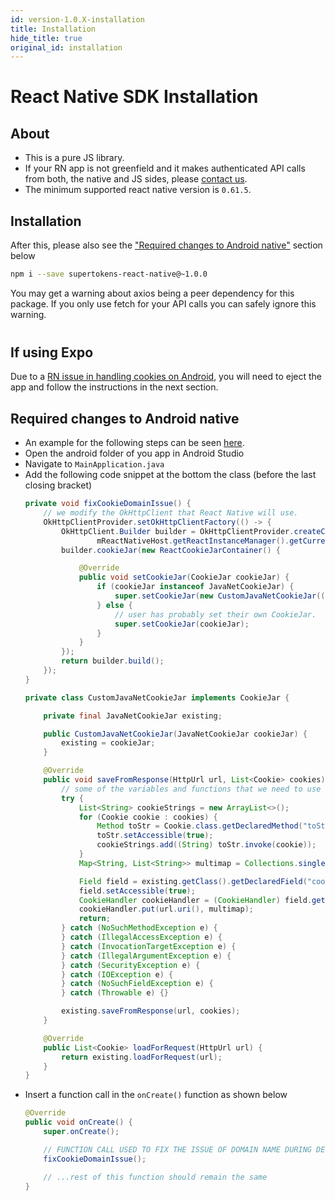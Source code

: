 ```yaml
---
id: version-1.0.X-installation
title: Installation
hide_title: true
original_id: installation
---
```


# React Native SDK Installation

## About
- This is a pure JS library.
- If your RN app is not greenfield and it makes authenticated API calls from both, the native and JS sides, please [contact us](mailto:team@supertokens.io).
- The minimum supported react native version is `0.61.5`.

## Installation
After this, please also see the ["Required changes to Android native"](./installation#required-changes-to-android-native) section below
```bash
npm i --save supertokens-react-native@~1.0.0
```

<div class="specialNote" style="margin-bottom: 40px">
You may get a warning about axios being a peer dependency for this package. If you only use fetch for your API calls you can safely ignore this warning.
</div>

## If using Expo
Due to a [RN issue in handling cookies on Android](https://github.com/facebook/react-native/issues/28456), you will need to eject the app and follow the instructions in the next section.

## Required changes to Android native
- An example for the following steps can be seen [here](https://github.com/supertokens/supertokens-react-native/blob/master/Example/android/app/src/main/java/com/example/MainApplication.java).
- Open the android folder of you app in Android Studio
- Navigate to `MainApplication.java`
- Add the following code snippet at the bottom the class (before the last closing bracket)
    ```java
    private void fixCookieDomainIssue() {
        // we modify the OkHttpClient that React Native will use.
        OkHttpClientProvider.setOkHttpClientFactory(() -> {
            OkHttpClient.Builder builder = OkHttpClientProvider.createClientBuilder(
                    mReactNativeHost.getReactInstanceManager().getCurrentReactContext());
            builder.cookieJar(new ReactCookieJarContainer() {

                @Override
                public void setCookieJar(CookieJar cookieJar) {
                    if (cookieJar instanceof JavaNetCookieJar) {
                        super.setCookieJar(new CustomJavaNetCookieJar((JavaNetCookieJar) cookieJar));
                    } else {
                        // user has probably set their own CookieJar.
                        super.setCookieJar(cookieJar);
                    }
                }
            });
            return builder.build();
        });
    }

    private class CustomJavaNetCookieJar implements CookieJar {

        private final JavaNetCookieJar existing;

        public CustomJavaNetCookieJar(JavaNetCookieJar cookieJar) {
            existing = cookieJar;
        }

        @Override
        public void saveFromResponse(HttpUrl url, List<Cookie> cookies) {
            // some of the variables and functions that we need to use are private. So we use Java reflections to access them.
            try {
                List<String> cookieStrings = new ArrayList<>();
                for (Cookie cookie : cookies) {
                    Method toStr = Cookie.class.getDeclaredMethod("toString"); // calling toString with no arguments does not add a leading dot.
                    toStr.setAccessible(true);
                    cookieStrings.add((String) toStr.invoke(cookie));
                }
                Map<String, List<String>> multimap = Collections.singletonMap("Set-Cookie", cookieStrings);

                Field field = existing.getClass().getDeclaredField("cookieHandler");
                field.setAccessible(true);
                CookieHandler cookieHandler = (CookieHandler) field.get(existing);
                cookieHandler.put(url.uri(), multimap);
                return;
            } catch (NoSuchMethodException e) {
            } catch (IllegalAccessException e) {
            } catch (InvocationTargetException e) {
            } catch (IllegalArgumentException e) {
            } catch (SecurityException e) {
            } catch (IOException e) {
            } catch (NoSuchFieldException e) {
            } catch (Throwable e) {}

            existing.saveFromResponse(url, cookies);
        }

        @Override
        public List<Cookie> loadForRequest(HttpUrl url) {
            return existing.loadForRequest(url);
        }
    }
    ```
- Insert a function call in the `onCreate()` function as shown below
    ```java
    @Override
    public void onCreate() {
        super.onCreate();

        // FUNCTION CALL USED TO FIX THE ISSUE OF DOMAIN NAME DURING DEVELOPMENT.
        fixCookieDomainIssue();

        // ...rest of this function should remain the same
    }
    ```